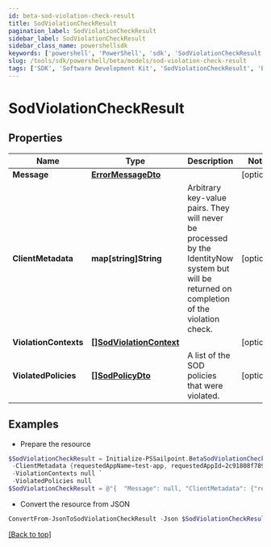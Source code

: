 ```yaml
---
id: beta-sod-violation-check-result
title: SodViolationCheckResult
pagination_label: SodViolationCheckResult
sidebar_label: SodViolationCheckResult
sidebar_class_name: powershellsdk
keywords: ['powershell', 'PowerShell', 'sdk', 'SodViolationCheckResult', 'BetaSodViolationCheckResult'] 
slug: /tools/sdk/powershell/beta/models/sod-violation-check-result
tags: ['SDK', 'Software Development Kit', 'SodViolationCheckResult', 'BetaSodViolationCheckResult']
---
```



# SodViolationCheckResult

## Properties

Name | Type | Description | Notes
------------ | ------------- | ------------- | -------------
**Message** | [**ErrorMessageDto**](error-message-dto) |  | [optional] 
**ClientMetadata** | **map[string]String** | Arbitrary key-value pairs. They will never be processed by the IdentityNow system but will be returned on completion of the violation check. | [optional] 
**ViolationContexts** | [**[]SodViolationContext**](sod-violation-context) |  | [optional] 
**ViolatedPolicies** | [**[]SodPolicyDto**](sod-policy-dto) | A list of the SOD policies that were violated. | [optional] 

## Examples

- Prepare the resource
```powershell
$SodViolationCheckResult = Initialize-PSSailpoint.BetaSodViolationCheckResult  -Message null `
 -ClientMetadata {requestedAppName=test-app, requestedAppId=2c91808f7892918f0178b78da4a305a1} `
 -ViolationContexts null `
 -ViolatedPolicies null
$SodViolationCheckResult = @"{  "Message": null, "ClientMetadata": {"requestedAppName": "test-app", "requestedAppId": "2c91808f7892918f0178b78da4a305a1}", "ViolationContexts": null, "ViolatedPolicies": null }}"@
```

- Convert the resource from JSON
```powershell
ConvertFrom-JsonToSodViolationCheckResult -Json $SodViolationCheckResult
```


[[Back to top]](#) 

